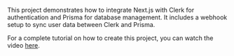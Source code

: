 This project demonstrates how to integrate Next.js with Clerk for authentication and Prisma for database management. It includes a webhook setup to sync user data between Clerk and Prisma.

For a complete tutorial on how to create this project, you can watch the video [here](https://youtu.be/T2vkt-zkUD4).
